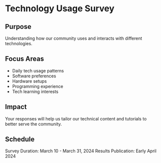 # Technology Usage Survey

## Purpose
Understanding how our community uses and interacts with different technologies.

## Focus Areas
- Daily tech usage patterns
- Software preferences
- Hardware setups
- Programming experience
- Tech learning interests

## Impact
Your responses will help us tailor our technical content and tutorials to better serve the community.

## Schedule
Survey Duration: March 10 - March 31, 2024
Results Publication: Early April 2024